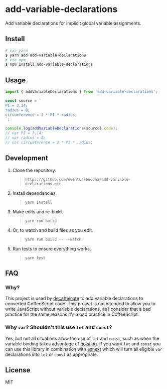 # add-variable-declarations

Add variable declarations for implicit global variable assignments.

## Install

```bash
# via yarn
$ yarn add add-variable-declarations
# via npm
$ npm install add-variable-declarations
```

## Usage

```js
import { addVariableDeclarations } from 'add-variable-declarations';

const source = `
PI = 3.14;
radius = 8;
circumference = 2 * PI * radius;
`;

console.log(addVariableDeclarations(source).code);
// var PI = 3.14;
// var radius = 8;
// var circumference = 2 * PI * radius;
```

## Development

1. Clone the repository.
   > `https://github.com/eventualbuddha/add-variable-declarations.git`
1. Install dependencies.
   > `yarn install`
1. Make edits and re-build.
   > `yarn run build`
1. Or, to watch and build files as you edit.
   > `yarn run build -- --watch`
1. Run tests to ensure everything works.
   > `yarn test`

## FAQ

### Why?

This project is used by [decaffeinate][decaffeinate] to add variable
declarations to converted CoffeeScript code. This project is not intended to
allow you to write JavaScript without variable declarations, as I consider that
a bad practice for the same reasons it's a bad practice in CoffeeScript.

[decaffeinate]: https://github.com/decaffeinate/decaffeinate

### Why `var`? Shouldn't this use `let` and `const`?

Yes, but not all situations allow the use of `let` and `const`, such as when
the variable binding takes advantage of
[hoisting](http://www.adequatelygood.com/JavaScript-Scoping-and-Hoisting.html).
If you want `let` and `const` you can use this library in combination with
[esnext](https://github.com/esnext/esnext) which will turn all eligible `var`
declarations into `let` or `const` as appropriate.

## License

MIT
